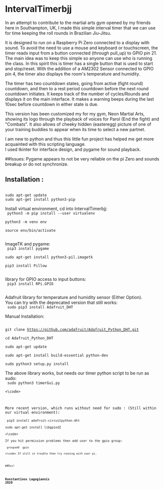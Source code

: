 # IntervalTimerbjj
In an attempt to contribute to the martial arts gym opened by my friends here in Southampton, UK, I made this simple interval timer that we can use for time keeping the roll rounds in Brazilian Jiu-Jitsu.

It is designed to run on a Raspberry Pi Zero connected to a display with sound. 
To avoid the need to use a mouse and keyboard or touchscreen,  the timer reads input from a  button connected  (through pull_up) to GPIO pin 21. 
The  main idea was to keep this simple so anyone can use who is running the class. In this spirit this is  timer has a single button that is used to start and stop/reset.
With the addition of a AM2302 Sensor connected to GPIO pin 4, the timer also displays the room's temperature and humidity.   
 
The timer has two countdown states, going from active (fight round) countdown, and then to a rest period countdown before the next round
countdown initiates. It keeps track of the number of cycles/Rounds and displays it on the main interface. It makes a warning beeps during the last 10sec before countdown in either state is due.
     

This version has been customized my for my gym, Neon Martial Arts, showing its logo through the playback of voices for Parol (End the fight)
and "Combats".
 It also allows of cheeky hidden (easteregg) picture of one of your training buddies to appear when its time to select a new partnet.

I am new to python and thus this little fun project has helped me get more acquainted with this scripting language.  
I used tkinter for interface design, and pygame for sound playback.

##Issues:
 Pygame  appears to not be very reliable on the pi Zero and sounds breakup or do not synchronize.

## Installation :
<code>
sudo apt-get update  
sudo apt-get install python3-pip    
</code>

Install virtual environment, cd into IntervalTimerbjj:  
<code> 
python3 -m pip install --user virtualenv  
python3 -m venv env  
source env/bin/activate  
</code>

ImageTK  and pygame:   
<code>
pip3 install pygame  
sudo apt-get install python3-pil.imagetk  
pip3 install Pillow  
</code>

library for GPIO access to input buttons:    
<code>
pip3 install RPi.GPIO  
</code>

Adafruit library for temperature and humidity sensor (Either Option).  
You can try with the deprecated version that still works:    
<code>
sudo pip3 install Adafruit_DHT  
</code>
Manual Installation:  
<code>  
git clone https://github.com/adafruit/Adafruit_Python_DHT.git    
cd Adafruit_Python_DHT  
sudo apt-get update  
sudo apt-get install build-essential python-dev  
sudo python3 setup.py install  
</code>
The above library works, but needs our timer python script to be run as sudo:     
<code>
sudo python3 timerGui.py  
<\code> 

More recent version, which runs without need for sudo :
(Still within our virtual environment):    
<code>
pip3 install adafruit-circuitpython-dht  
sudo apt-get install libgpiod2  
<\code>  
If you hit permission problems then add user to the gpio group:  
<code>
groupadd <user> gpio  
<\code>
If still in trouble then try running with user pi.


##Oss!
### Konstantinos Lagogiannis 2020



